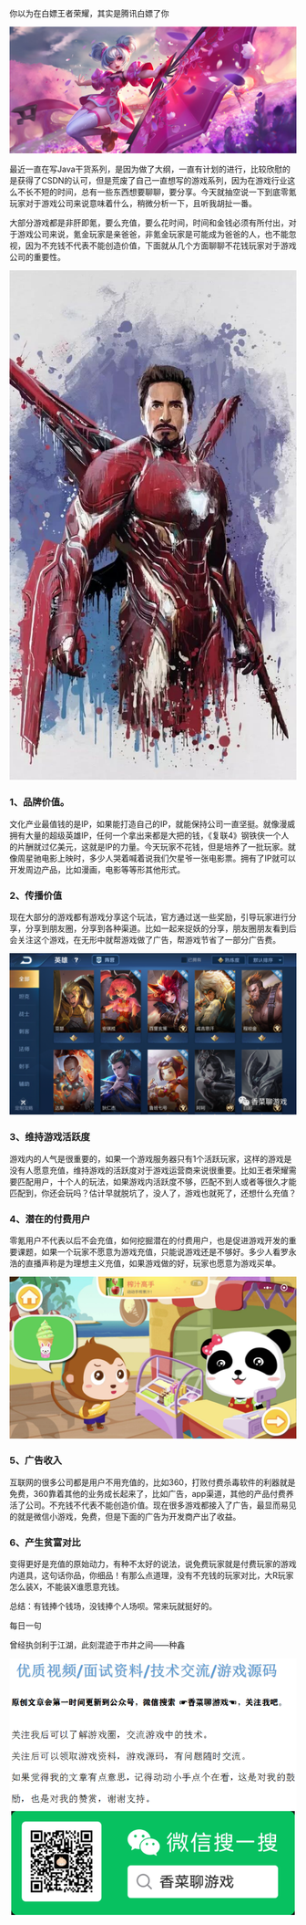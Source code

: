 你以为在白嫖王者荣耀，其实是腾讯白嫖了你

![](../img/20200417/106-bigskin-1.jpg)

最近一直在写Java干货系列，是因为做了大纲，一直有计划的进行，比较欣慰的是获得了CSDN的认可，但是荒废了自己一直想写的游戏系列，因为在游戏行业这么不长不短的时间，总有一些东西想要聊聊，要分享。今天就抽空说一下到底零氪玩家对于游戏公司来说意味着什么，稍微分析一下，且听我胡扯一番。

大部分游戏都是非肝即氪，要么充值，要么花时间，时间和金钱必须有所付出，对于游戏公司来说，氪金玩家是亲爸爸，非氪金玩家是可能成为爸爸的人，也不能忽视，因为不充钱不代表不能创造价值，下面就从几个方面聊聊不花钱玩家对于游戏公司的重要性。

![](../img/20200417/iron.jpg)

### 1、品牌价值。

​	文化产业最值钱的是IP，如果能打造自己的IP，就能保持公司一直坚挺。就像漫威拥有大量的超级英雄IP，任何一个拿出来都是大把的钱，《复联4》钢铁侠一个人的片酬就过亿美元，这就是IP的力量。今天玩家不花钱，但是培养了一批玩家。就像周星驰电影上映时，多少人哭着喊着说我们欠星爷一张电影票。拥有了IP就可以开发周边产品，比如漫画，电影等等形其他形式。

### 2、传播价值

​	现在大部分的游戏都有游戏分享这个玩法，官方通过送一些奖励，引导玩家进行分享，分享到朋友圈，分享到各种渠道。比如一起来捉妖的分享，朋友圈朋友看到后会关注这个游戏，在无形中就帮游戏做了广告，帮游戏节省了一部分广告费。

![](../img/20200417/0.png)

### 3、维持游戏活跃度

​	游戏内的人气是很重要的，如果一个游戏服务器只有1个活跃玩家，这样的游戏是没有人愿意充值，维持游戏的活跃度对于游戏运营商来说很重要。比如王者荣耀需要匹配用户，十个人的玩法，如果游戏内活跃度不够，匹配不到人或者等很久才能匹配到，你还会玩吗？估计早就脱坑了，没人了，游戏也就死了，还想什么充值？

### 4、潜在的付费用户

​	零氪用户不代表以后不会充值，如何挖掘潜在的付费用户，也是促进游戏开发的重要课题，如果一个玩家不愿意为游戏充值，只能说游戏还是不够好。多少人看罗永浩的直播声称是为理想主义充值，如果游戏做的好，玩家也愿意为游戏买单。

![](../img/20200417/微信图片_20200417223928.jpg)

### 5、广告收入

​	 互联网的很多公司都是用户不用充值的，比如360，打败付费杀毒软件的利器就是免费，360靠着其他的业务成长起来了，比如广告，app渠道，其他的产品付费养活了公司。不充钱不代表不能创造价值。现在很多游戏都接入了广告，最显而易见的就是微信小游戏，免费，但是下面的广告为开发商产出了收益。

### 6、产生贫富对比

​	变得更好是充值的原始动力，有种不太好的说法，说免费玩家就是付费玩家的游戏内道具，这句话你品，你细品！有那么点道理，没有不充钱的玩家对比，大R玩家怎么装X，不能装X谁愿意充钱。

总结：有钱捧个钱场，没钱捧个人场呗。常来玩就挺好的。

每日一句

曾经执剑利于江湖，此刻混迹于市井之间——种鑫

![](../img/20200417/1.png)



